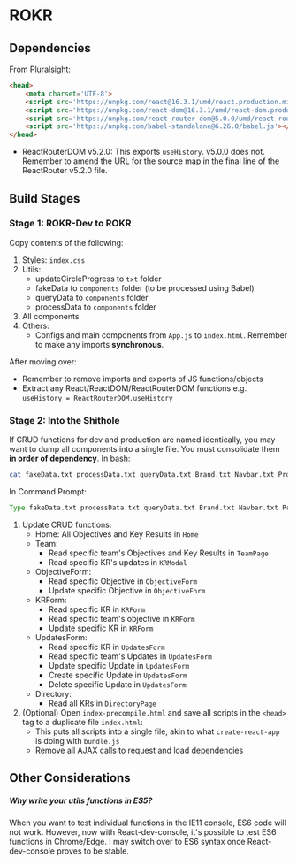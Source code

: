 # ROKR

## Dependencies
From [Pluralsight](https://www.pluralsight.com/guides/using-react-router-with-cdn-links):

```html
<head>
    <meta charset='UTF-8'>
    <script src='https://unpkg.com/react@16.3.1/umd/react.production.min.js'></script>
    <script src='https://unpkg.com/react-dom@16.3.1/umd/react-dom.production.min.js'>    </script>
    <script src='https://unpkg.com/react-router-dom@5.0.0/umd/react-router-dom.min.js'></script>
    <script src='https://unpkg.com/babel-standalone@6.26.0/babel.js'></script>
</head>
```

- ReactRouterDOM v5.2.0: This exports `useHistory`. v5.0.0 does not. Remember to amend the URL for the source map in the final line of the ReactRouter v5.2.0 file.

## Build Stages

### Stage 1: ROKR-Dev to ROKR
Copy contents of the following:

1. Styles: `index.css`
2. Utils:
    - updateCircleProgress to `txt` folder
    - fakeData to `components` folder (to be processed using Babel)
    - queryData to `components` folder
    - processData to `components` folder
2. All components
3. Others:
    - Configs and main components from `App.js` to `index.html`. Remember to make any imports **synchronous**.

After moving over:
- Remember to remove imports and exports of JS functions/objects
- Extract any React/ReactDOM/ReactRouterDOM functions e.g. `useHistory = ReactRouterDOM.useHistory`

### Stage 2: Into the Shithole
If CRUD functions for dev and production are named identically, you may want to dump all components into a single file. You must consolidate them **in order of dependency**. In bash:

```bash
cat fakeData.txt processData.txt queryData.txt Brand.txt Navbar.txt ProgressCard.txt HomeCards.txt ProgressBar.txt Home.txt Icons.txt ObjectiveForm.txt KRForm.txt UpdatesForm.txt OKRCollapse.txt Team.txt Directory.txt > AllComponents.txt
```

In Command Prompt:

```cmd
Type fakeData.txt processData.txt queryData.txt Brand.txt Navbar.txt ProgressCard.txt HomeCards.txt ProgressBar.txt Home.txt Icons.txt ObjectiveForm.txt KRForm.txt UpdatesForm.txt OKRCollapse.txt Team.txt Directory.txt > AllComponents.txt
```

1. Update CRUD functions:
    - Home: All Objectives and Key Results in `Home`
    - Team:
        - Read specific team's Objectives and Key Results in `TeamPage`
        - Read specific KR's updates in `KRModal`
    - ObjectiveForm:
        - Read specific Objective in `ObjectiveForm`
        - Update specific Objective in `ObjectiveForm`
    - KRForm:
        - Read specific KR in `KRForm`
        - Read specific team's objective in `KRForm`
        - Update specific KR in `KRForm`
    - UpdatesForm:
        - Read specific KR in `UpdatesForm`
        - Read specific team's Updates in `UpdatesForm`
        - Update specific Update in `UpdatesForm`
        - Create specific Update in `UpdatesForm`
        - Delete specific Update in `UpdatesForm`
    - Directory:
        - Read all KRs in `DirectoryPage`
2. (Optional) Open `index-precompile.html` and save all scripts in the `<head>` tag to a duplicate file `index.html`:
    - This puts all scripts into a single file, akin to what `create-react-app` is doing with `bundle.js`
    - Remove all AJAX calls to request and load dependencies

## Other Considerations

##### Why write your utils functions in ES5?
When you want to test individual functions in the IE11 console, ES6 code will not work. However, now with React-dev-console, it's possible to test ES6 functions in Chrome/Edge. I may switch over to ES6 syntax once React-dev-console proves to be stable.